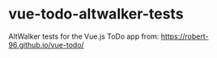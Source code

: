 # vue-todo-altwalker-tests
AltWalker tests for the Vue.js ToDo app from: https://robert-96.github.io/vue-todo/
